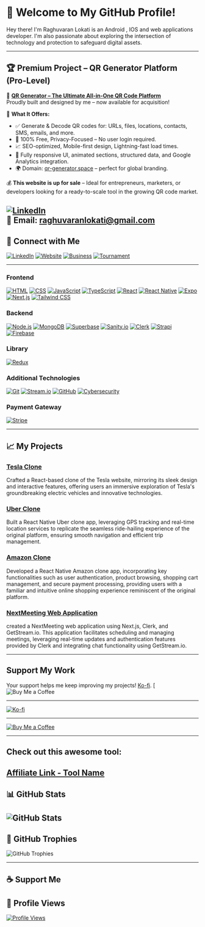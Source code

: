 # 👋 Welcome to My GitHub Profile! 

Hey there! I'm Raghuvaran Lokati is an Android , IOS and web applications developer. I'm also passionate about exploring the intersection of technology and protection to safeguard digital assets.

---
## 🏆 Premium Project – QR Generator Platform (Pro-Level)

🚀 **[QR Generator – The Ultimate All-in-One QR Code Platform](https://www.qr-generator.space/)**  
Proudly built and designed by me – now available for acquisition!

💼 **What It Offers:**
- ✅ Generate & Decode QR codes for: URLs, files, locations, contacts, SMS, emails, and more.
- 🔐 100% Free, Privacy-Focused – No user login required.
- 📈 SEO-optimized, Mobile-first design, Lightning-fast load times.
- 🧩 Fully responsive UI, animated sections, structured data, and Google Analytics integration.
- 🌍 Domain: [qr-generator.space](https://www.qr-generator.space) – perfect for global branding.

💰 **This website is up for sale** – Ideal for entrepreneurs, marketers, or developers looking for a ready-to-scale tool in the growing QR code market.

[![LinkedIn](https://img.shields.io/badge/LinkedIn-Connect-blue?style=flat&logo=linkedin)](https://www.linkedin.com/in/l-raghuvaran-860572221/)  
📧 **Email:** [raghuvaranlokati@gmail.com](mailto:raghuvaranlokati@gmail.com)
---
## 🔗 Connect with Me

[![LinkedIn](https://img.shields.io/badge/LinkedIn-Connect-blue?style=flat&logo=linkedin)](https://www.linkedin.com/in/l-raghuvaran-860572221/)
[![Website](https://img.shields.io/badge/Website-Visit-red?style=flat&logo=wordpress)](https://raghuvaran.vercel.app/)
[![Business](https://img.shields.io/badge/Business-Explore-green?style=flat&logo=vercel)](https://fogo-zeta.vercel.app/)
[![Tournament](https://img.shields.io/badge/Tournament-Join%20Now-blue?style=flat&logo=vercel)](https://south-ff.vercel.app/)


---

### Frontend
[![HTML](https://img.shields.io/badge/HTML-E34F26?style=flat&logo=html5&logoColor=white)](https://developer.mozilla.org/en-US/docs/Web/HTML)
[![CSS](https://img.shields.io/badge/CSS-1572B6?style=flat&logo=css3&logoColor=white)](https://developer.mozilla.org/en-US/docs/Web/CSS)
[![JavaScript](https://img.shields.io/badge/JavaScript-F7DF1E?style=flat&logo=javascript&logoColor=black)](https://www.javascript.com/)
[![TypeScript](https://img.shields.io/badge/TypeScript-3178C6?style=flat&logo=typescript&logoColor=white)](https://www.typescriptlang.org/)
[![React](https://img.shields.io/badge/React-61DAFB?style=flat&logo=react&logoColor=white)](https://react.dev/)
[![React Native](https://img.shields.io/badge/React_Native-61DAFB?style=flat&logo=react&logoColor=white)](https://reactnative.dev/)
[![Expo](https://img.shields.io/badge/Expo-000020?style=flat&logo=expo&logoColor=white)](https://expo.dev/)
[![Next.js](https://img.shields.io/badge/Next.js-000000?style=flat&logo=next.js&logoColor=white)](https://nextjs.org/)
[![Tailwind CSS](https://img.shields.io/badge/Tailwind_CSS-38B2AC?style=flat&logo=tailwind-css&logoColor=white)](https://tailwindcss.com/)

### Backend
[![Node.js](https://img.shields.io/badge/Node.js-43853D?style=flat&logo=node.js&logoColor=white)](https://nodejs.org/)
[![MongoDB](https://img.shields.io/badge/MongoDB-47A248?style=flat&logo=mongodb&logoColor=white)](https://www.mongodb.com/)
[![Superbase](https://img.shields.io/badge/Superbase-0044FF?style=flat&logo=supabase&logoColor=white)](https://supabase.io/)
[![Sanity.io](https://img.shields.io/badge/Sanity.io-333333?style=flat&logo=sanity&logoColor=white)](https://www.sanity.io/)
[![Clerk](https://img.shields.io/badge/Clerk-4B63E6?style=flat&logo=clerk&logoColor=white)](https://clerk.dev/)
[![Strapi](https://img.shields.io/badge/Strapi-2E7EEA?style=flat&logo=strapi&logoColor=white)](https://strapi.io/)
[![Firebase](https://img.shields.io/badge/Firebase-FFCA28?style=flat&logo=firebase&logoColor=black)](https://firebase.google.com/)


### Library
[![Redux](https://img.shields.io/badge/Redux-764ABC?style=flat&logo=redux&logoColor=white)](https://redux.js.org/)

### Additional Technologies
[![Git](https://img.shields.io/badge/Git-F05032?style=flat&logo=git&logoColor=white)](https://git-scm.com/)
[![Stream.io](https://img.shields.io/badge/Stream.io-33A0FF?style=flat&logo=getstream.io&logoColor=white)](https://getstream.io/)
[![GitHub](https://img.shields.io/badge/GitHub-181717?style=flat&logo=github&logoColor=white)](https://github.com/)
[![Cybersecurity](https://img.shields.io/badge/Cybersecurity-2B547E?style=flat&logo=security&logoColor=white)](#)




### Payment Gateway
[![Stripe](https://img.shields.io/badge/Stripe-008CDD?style=flat&logo=stripe&logoColor=white)](https://stripe.com/in)


---

## 📈 My Projects

### [Tesla Clone](https://github.com/Raghuvaranlokati/tesla)
Crafted a React-based clone of the Tesla website, mirroring its sleek design and interactive features, offering users an immersive exploration of Tesla's groundbreaking electric vehicles and innovative technologies.

### [Uber Clone](https://github.com/Raghuvaranlokati/uber)
Built a React Native Uber clone app, leveraging GPS tracking and real-time location services to replicate the seamless ride-hailing experience of the original platform, ensuring smooth navigation and efficient trip management.

### [Amazon Clone](https://github.com/Raghuvaranlokati/amazon)
Developed a React Native Amazon clone app, incorporating key functionalities such as user authentication, product browsing, shopping cart management, and secure payment processing, providing users with a familiar and intuitive online shopping experience reminiscent of the original platform.

### [NextMeeting Web Application](https://next-meeting-beta.vercel.app/)
created a NextMeeting web application using Next.js, Clerk, and GetStream.io. This application facilitates scheduling and managing meetings, leveraging real-time updates and authentication features provided by Clerk and integrating chat functionality using GetStream.io. 

---
## Support My Work
 Your support helps me keep improving my projects!
 [Ko-fi](https://ko-fi.com/raghuvaran).
[![Buy Me a Coffee](https://www.buymeacoffee.com/raghuvaranl)

---

[![Ko-fi](https://www.ko-fi.com/img/githubbutton_sm.svg)](https://ko-fi.com/raghuvaran)

---
[![Buy Me a Coffee](https://www.buymeacoffee.com/assets/img/guidelines/download-assets-sm-1.svg)](https://www.buymeacoffee.com/raghuvaranl)


---
## Check out this awesome tool:
[Affiliate Link - Tool Name](https://www.affiliate-link.com)
---
## 📊 GitHub Stats

![GitHub Stats](https://github-readme-stats.vercel.app/api?username=Raghuvaranlokati&show_icons=true&theme=radical)
---


## 🌟 GitHub Trophies

![GitHub Trophies](https://github-profile-trophy.vercel.app/?username=Raghuvaranlokati)

---
## ☕ Support Me

## 👀 Profile Views

[![Profile Views](https://komarev.com/ghpvc/?username=Raghuvaranlokati&color=blue)](https://github.com/Raghuvaranlokati)

